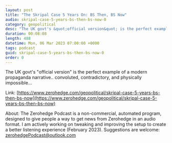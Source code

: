 ```yaml
---
layout: post
title: "The Skripal Case 5 Years On: BS Then, BS Now"
audio: skripal-case-5-years-bs-then-bs-now-0
category: geopolitical
desc: "The UK govt's &quot;official version&quot; is the perfect example of a modern propaganda narrative.. convoluted, contradictory, and physically impossible..."
duration: 00:08:08
length: 488
datetime: Mon, 06 Mar 2023 07:00:00 +0000
tags: podcast
guid: skripal-case-5-years-bs-then-bs-now-0
order: 0
---
```

The UK govt's &quot;official version&quot; is the perfect example of a modern propaganda narrative.. convoluted, contradictory, and physically impossible...

Link: [https://www.zerohedge.com/geopolitical/skripal-case-5-years-bs-then-bs-now](https://www.zerohedge.com/geopolitical/skripal-case-5-years-bs-then-bs-now)

About: The Zerohedge Podcast is a non-commercial, automated program, designed to give people a way to get news from Zerohedge in an audio format.  I am actively working on tweaking and improving the setup to create a better listening experience (February 2023).  Suggestions are welcome: [zerohedgePodcast@outlook.com](mailto:zerohedgePodcast@outlook.com)